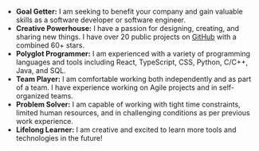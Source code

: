- **Goal Getter:** I am seeking to benefit your company and gain valuable skills as a software developer or software engineer.
- **Creative Powerhouse:** I have a passion for designing, creating, and sharing new things. I have over 20 public projects on [GitHub] with a combined 60+ stars.
- **Polyglot Programmer:** I am experienced with a variety of programming languages and tools including React, TypeScript, CSS, Python, C/C++, Java, and SQL.
- **Team Player:** I am comfortable working both independently and as part of a team. I have experience working on Agile projects and in self-organized teams.
- **Problem Solver:** I am capable of working with tight time constraints, limited human resources, and in challenging conditions as per previous work experience.
- **Lifelong Learner:** I am creative and excited to learn more tools and technologies in the future!

[GitHub]: https://github.com/jerboa88
